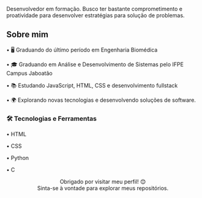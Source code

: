 Desenvolvedor em formação. Busco ter bastante comprometimento e proatividade para desenvolver estratégias para solução de problemas.

## Sobre mim

  • 🖥️ Graduando do último período em Engenharia Biomédica

  • 🎓 Graduando em Análise e Desenvolvimento de Sistemas pelo IFPE Campus Jaboatão

  • 📚 Estudando JavaScript, HTML, CSS e desenvolvimento fullstack

  •  🌍 Explorando novas tecnologias e desenvolvendo soluções de software.

### 🛠️ Tecnologias e Ferramentas

• HTML

• CSS

• Python

• C

<p align="center">
  Obrigado por visitar meu perfil! 😊<br>
  Sinta-se à vontade para explorar meus repositórios.
</p>
